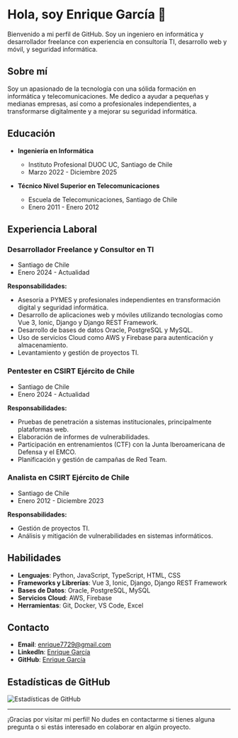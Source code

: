 # Hola, soy Enrique García 👋

Bienvenido a mi perfil de GitHub. Soy un ingeniero en informática y desarrollador freelance con experiencia en consultoría TI, desarrollo web y móvil, y seguridad informática.

## Sobre mí

Soy un apasionado de la tecnología con una sólida formación en informática y telecomunicaciones. Me dedico a ayudar a pequeñas y medianas empresas, así como a profesionales independientes, a transformarse digitalmente y a mejorar su seguridad informática.

## Educación

- **Ingeniería en Informática**
  - Instituto Profesional DUOC UC, Santiago de Chile
  - Marzo 2022 - Diciembre 2025

- **Técnico Nivel Superior en Telecomunicaciones**
  - Escuela de Telecomunicaciones, Santiago de Chile
  - Enero 2011 - Enero 2012

## Experiencia Laboral

### Desarrollador Freelance y Consultor en TI
- Santiago de Chile
- Enero 2024 - Actualidad

**Responsabilidades:**
- Asesoría a PYMES y profesionales independientes en transformación digital y seguridad informática.
- Desarrollo de aplicaciones web y móviles utilizando tecnologías como Vue 3, Ionic, Django y Django REST Framework.
- Desarrollo de bases de datos Oracle, PostgreSQL y MySQL.
- Uso de servicios Cloud como AWS y Firebase para autenticación y almacenamiento.
- Levantamiento y gestión de proyectos TI.

### Pentester en CSIRT Ejército de Chile
- Santiago de Chile
- Enero 2024 - Actualidad

**Responsabilidades:**
- Pruebas de penetración a sistemas institucionales, principalmente plataformas web.
- Elaboración de informes de vulnerabilidades.
- Participación en entrenamientos (CTF) con la Junta Iberoamericana de Defensa y el EMCO.
- Planificación y gestión de campañas de Red Team.

### Analista en CSIRT Ejército de Chile
- Santiago de Chile
- Enero 2012 - Diciembre 2023

**Responsabilidades:**
- Gestión de proyectos TI.
- Análisis y mitigación de vulnerabilidades en sistemas informáticos.

## Habilidades

- **Lenguajes**: Python, JavaScript, TypeScript, HTML, CSS
- **Frameworks y Librerías**: Vue 3, Ionic, Django, Django REST Framework
- **Bases de Datos**: Oracle, PostgreSQL, MySQL
- **Servicios Cloud**: AWS, Firebase
- **Herramientas**: Git, Docker, VS Code, Excel

## Contacto

- **Email**: enrique7729@gmail.com
- **LinkedIn**: [Enrique García](https://www.linkedin.com/in/enrique-g-2462171b4/)
- **GitHub**: [Enrique García](https://github.com/enriquegarcia7)

## Estadísticas de GitHub

![Estadísticas de GitHub](https://github-readme-stats.vercel.app/api?username=enriquegarcia7&show_icons=true&theme=radical)

---

¡Gracias por visitar mi perfil! No dudes en contactarme si tienes alguna pregunta o si estás interesado en colaborar en algún proyecto.
